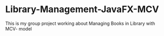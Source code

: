 # Library-Management-JavaFX-MCV
This is my group project working about Managing Books in Library with MCV- model
